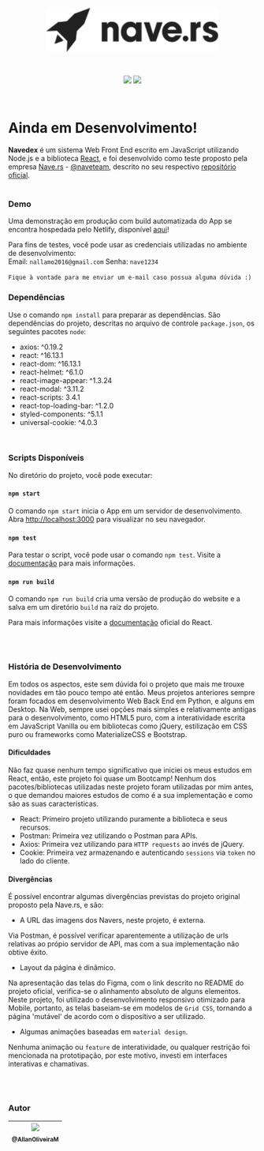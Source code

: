 <p align="center">
    <img src="https://raw.githubusercontent.com/AllanOliveiraM/nave.rs-front-end-challange/master/docs_images/logo.png" width="350">
</p>

<br />

<p align="center">
    <img height="20" src="https://img.shields.io/badge/license-MIT-green">
    <img height="20" src="https://circleci.com/gh/AllanOliveiraM/nave.rs-front-end-challange.svg?style=svg">
</p>

<br />

# Ainda em Desenvolvimento!

**Navedex** é um sistema Web Front End escrito em JavaScript utilizando Node.js e a biblioteca [React](https://reactjs.org/), e foi desenvolvido como teste proposto pela empresa [Nave.rs](https://nave.rs/) - [@naveteam](https://github.com/naveteam/), descrito no seu respectivo [repositório oficial](https://github.com/naveteam/front-end-challenge). <br /> <br />

### Demo

Uma demonstração em produção com build automatizada do App se encontra hospedada pelo Netlify, disponível [aqui](https://navedex.netlify.app/)! <br />

Para fins de testes, você pode usar as credenciais utilizadas no ambiente de desenvolvimento:<br />
Email: `nallamo2016@gmail.com` Senha: `nave1234`<br />

`Fique à vontade para me enviar um e-mail caso possua alguma dúvida :)`

### Dependências

Use o comando `npm install` para preparar as dependências.
São dependências do projeto, descritas no arquivo de controle `package.json`, os seguintes pacotes `node`:

- axios: ^0.19.2
- react: ^16.13.1
- react-dom: ^16.13.1
- react-helmet: ^6.1.0
- react-image-appear: ^1.3.24
- react-modal: ^3.11.2
- react-scripts: 3.4.1
- react-top-loading-bar: ^1.2.0
- styled-components: ^5.1.1
- universal-cookie: ^4.0.3

<br />

### Scripts Disponíveis

No diretório do projeto, você pode executar:

#### `npm start`

O comando `npm start` inicia o App em um servidor de desenvolvimento.<br />
Abra [http://localhost:3000](http://localhost:3000) para visualizar no seu navegador.

#### `npm test`

Para testar o script, você pode usar o comando `npm test`. Visite a [documentação](https://facebook.github.io/create-react-app/docs/running-tests) para mais informações.

#### `npm run build`

O comando `npm run build` cria uma versão de produção do website e a salva em um diretório `build` na raíz do projeto. <br />

Para mais informações visite a [documentação](https://facebook.github.io/create-react-app/docs/deployment) oficial do React.

<br />
<br />

### História de Desenvolvimento

Em todos os aspectos, este sem dúvida foi o projeto que mais me trouxe novidades em tão pouco tempo até então. Meus projetos anteriores sempre foram focados em desenvolvimento Web Back End em Python, e alguns em Desktop. Na Web, sempre usei opções mais simples e relativamente antigas para o desenvolvimento, como HTML5 puro, com a interatividade escrita em JavaScript Vanilla ou em bibliotecas como jQuery, estilização em CSS puro ou frameworks como MaterializeCSS e Bootstrap.

#### Dificuldades

Não faz quase nenhum tempo significativo que iniciei os meus estudos em React, então, este projeto foi quase um Bootcamp!
Nenhum dos pacotes/bibliotecas utilizadas neste projeto foram utilizadas por mim antes, o que demandou maiores estudos de como é a sua implementação e como são as suas características.

- React: Primeiro projeto utilizando puramente a biblioteca e seus recursos.
- Postman: Primeira vez utilizando o Postman para APIs.
- Axios: Primeira vez utilizando para `HTTP requests` ao invés de jQuery.
- Cookie: Primeira vez armazenando e autenticando `sessions` via `token` no lado do cliente.

#### Divergências

É possível encontrar algumas divergências previstas do projeto original proposto pela Nave.rs, e são:

- A URL das imagens dos Navers, neste projeto, é externa.

Via Postman, é possível verificar aparentemente a utilização de urls relativas ao própio servidor de API, mas com a sua implementação não obtive êxito.

- Layout da página é dinâmico.

Na apresentação das telas do Figma, com o link descrito no README do projeto oficial, verifica-se o alinhamento absoluto de alguns elementos. Neste projeto, foi utilizado o desenvolvimento responsivo otimizado para Mobile, portanto, as telas baseiam-se em modelos de `Grid CSS`, tornando a página 'mutável' de acordo com o dispositivo a ser utilizado.

- Algumas animações baseadas em `material design`.

Nenhuma animação ou `feature` de interatividade, ou qualquer restrição foi mencionada na prototipação, por este motivo, investi em interfaces interativas e chamativas.

<br />
<br />

### Autor

| [<img src="https://avatars2.githubusercontent.com/u/41436010?v=4" width=115><br><sub>@AllanOliveiraM</sub>](https://github.com/AllanOliveiraM) |
| :---: |

